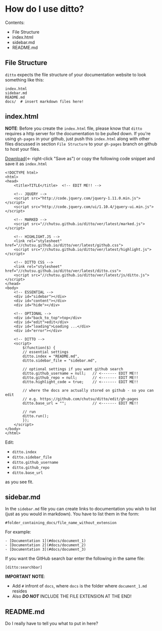 # How do I use ditto?

Contents:
- File Structure
- index.html
- sidebar.md
- README.md


## File Structure
`ditto` expects the file structure of your documentation website to look
something like this:

    index.html
    sidebar.md
    README.md
    docs/  # insert markdown files here!

## index.html
**NOTE**: Before you create the `index.html` file, please know that `ditto`
requires a http server for the documentation to be pulled down. If you're using
`gh-pages` in your github, just push this `index.html` along with other files
discussed in section `File Structure` to your `gh-pages` branch on github to
host your files.

[Download][index_file](<- right-click "Save as") or copy the following code
snippet and save it as `index.html`


    <!DOCTYPE html>
    <html>
    <head>
        <title>TITLE</title>  <!-- EDIT ME!! -->

        <!-- JQUERY -->
        <script src="http://code.jquery.com/jquery-1.11.0.min.js"></script>
        <script src="http://code.jquery.com/ui/1.10.4/jquery-ui.min.js"></script>

        <!-- MARKED -->
        <script src="//chutsu.github.io/ditto/ver/latest/marked.js"></script>

        <!-- HIGHLIGHT.JS -->
        <link rel="stylesheet" href="//chutsu.github.io/ditto/ver/latest/github.css">
        <script src="//chutsu.github.io/ditto/ver/latest/highlight.js"></script>

        <!-- DITTO CSS -->
        <link rel="stylesheet" href="//chutsu.github.io/ditto/ver/latest/ditto.css">
        <script src="//chutsu.github.io/ditto/ver/latest/js/ditto.js"></script>
    </head>
    <body>
        <!-- ESSENTIAL -->
        <div id="sidebar"></div>
        <div id="content"></div>
        <div id="hide"></div>

        <!-- OPTIONAL -->
        <div id="back_to_top">top</div>
        <div id="edit">edit</div>
        <div id="loading">Loading ...</div>
        <div id="error"></div>

        <!-- DITTO -->
        <script>
            $(function($) {
            // essential settings
            ditto.index = "README.md",
            ditto.sidebar_file = "sidebar.md",

            // optional settings if you want github search
            ditto.github_username = null;   // <------- EDIT ME!!
            ditto.github_repo = null;       // <------- EDIT ME!!
            ditto.highlight_code = true;    // <------- EDIT ME!!

            // where the docs are actually stored on github - so you can edit
            // e.g. https://github.com/chutsu/ditto/edit/gh-pages
            ditto.base_url = "";            // <------- EDIT ME!!

            // run
            ditto.run();
            });
        </script>
    </body>
    </html>


Edit:
- `ditto.index`
- `ditto.sidebar_file`
- `ditto.github_username`
- `ditto.github_repo`
- `ditto.base_url`

as you see fit.


## sidebar.md
In the `sidebar.md` file you can create links to documentation you wish to list
(just as you would in markdown). You have to list them in the form:

    #folder_containing_docs/file_name_without_extension

For example:

    - [Documentation 1](#docs/document_1)
    - [Documentation 2](#docs/document_2)
    - [Documentation 3](#docs/document_3)

If you want the GitHub search bar enter the following in the same file:

    [ditto:searchbar]

**IMPORTANT NOTE**:
- Add `#` infront of `docs`, where `docs` is the folder where `document_1.md` resides
- Also ___DO NOT___ INCLUDE THE FILE EXTENSION AT THE END!

## README.md
Do I really have to tell you what to put in here?


[index_file]: http://raw.githubusercontent.com/chutsu/ditto/master/ver/latest/index.html
